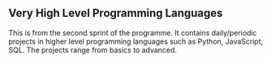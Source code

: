## Very High Level Programming Languages

This is from the second sprint of the programme. It contains daily/periodic projects in higher level programming languages such as Python, JavaScript,
SQL. The projects range from basics to advanced.
